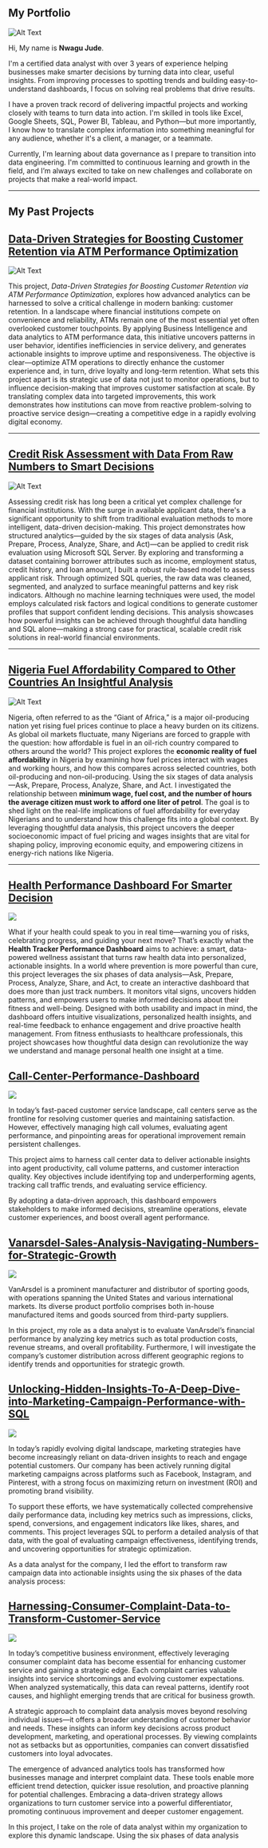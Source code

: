 ## My Portfolio
![Alt Text](https://github.com/judoski366/Judenwagu-portfolio/blob/main/Github%20profile%20pics.jfif)

Hi, My name is **Nwagu Jude**.

I'm a certified data analyst with over 3 years of experience helping businesses make smarter decisions by turning data into clear, useful insights. From improving processes to spotting trends and building easy-to-understand dashboards, I focus on solving real problems that drive results.

I have a proven track record of delivering impactful projects and working closely with teams to turn data into action. I'm skilled in tools like Excel, Google Sheets, SQL, Power BI, Tableau, and Python—but more importantly, I know how to translate complex information into something meaningful for any audience, whether it's a client, a manager, or a teammate.

Currently, I'm learning about data governance as I prepare to transition into data engineering. I'm committed to continuous learning and growth in the field, and I’m always excited to take on new challenges and collaborate on projects that make a real-world impact.

---

## My Past Projects

## [Data-Driven Strategies for Boosting Customer Retention via ATM Performance Optimization](https://github.com/judoski366/Data-Driven_Atm-Optimization)

![Alt Text](https://github.com/judoski366/Data-Driven_Atm-Optimization/blob/main/Atm_pic.jpg)

This project, *Data-Driven Strategies for Boosting Customer Retention via ATM Performance Optimization*, explores how advanced analytics can be harnessed to solve a critical challenge in modern banking: customer retention. In a landscape where financial institutions compete on convenience and reliability, ATMs remain one of the most essential yet often overlooked customer touchpoints. By applying Business Intelligence and data analytics to ATM performance data, this initiative uncovers patterns in user behavior, identifies inefficiencies in service delivery, and generates actionable insights to improve uptime and responsiveness. The objective is clear—optimize ATM operations to directly enhance the customer experience and, in turn, drive loyalty and long-term retention. What sets this project apart is its strategic use of data not just to monitor operations, but to influence decision-making that improves customer satisfaction at scale. By translating complex data into targeted improvements, this work demonstrates how institutions can move from reactive problem-solving to proactive service design—creating a competitive edge in a rapidly evolving digital economy.

---

## [Credit Risk Assessment with Data From Raw Numbers to Smart Decisions](https://github.com/judoski366/Credit-Risk-Assessment-with-Data-From-Raw-Numbers-to-Smart-Decisions/blob/main/README.md)

![Alt Text](https://github.com/judoski366/Credit-Risk-Assessment-with-Data-From-Raw-Numbers-to-Smart-Decisions/blob/main/Free%20Vector%20_%20Risk%20management%20concept%20illustration.jpeg)


Assessing credit risk has long been a critical yet complex challenge for financial institutions. With the surge in available applicant data, there's a significant opportunity to shift from traditional evaluation methods to more intelligent, data-driven decision-making. This project demonstrates how structured analytics—guided by the six stages of data analysis (Ask, Prepare, Process, Analyze, Share, and Act)—can be applied to credit risk evaluation using Microsoft SQL Server. By exploring and transforming a dataset containing borrower attributes such as income, employment status, credit history, and loan amount, I built a robust rule-based model to assess applicant risk. Through optimized SQL queries, the raw data was cleaned, segmented, and analyzed to surface meaningful patterns and key risk indicators. Although no machine learning techniques were used, the model employs calculated risk factors and logical conditions to generate customer profiles that support confident lending decisions. This analysis showcases how powerful insights can be achieved through thoughtful data handling and SQL alone—making a strong case for practical, scalable credit risk solutions in real-world financial environments.

---

## [Nigeria Fuel Affordability Compared to Other Countries An Insightful Analysis](https://github.com/judoski366/Nigeria-s-Fuel-Affordability-Compared-to-Other-Countries-An-Insightful-Analysis.)

![Alt Text](https://github.com/judoski366/Nigeria-s-Fuel-Affordability-Compared-to-Other-Countries-An-Insightful-Analysis./blob/main/oil%20price.jpg)


Nigeria, often referred to as the “Giant of Africa,” is a major oil-producing nation yet rising fuel prices continue to place a heavy burden on its citizens. As global oil markets fluctuate, many Nigerians are forced to grapple with the question: how affordable is fuel in an oil-rich country compared to others around the world? This project explores the **economic reality of fuel affordability** in Nigeria by examining how fuel prices interact with wages and working hours, and how this compares across selected countries, both oil-producing and non-oil-producing. Using the six stages of data analysis—Ask, Prepare, Process, Analyze, Share, and Act. I investigated the relationship between **minimum wage, fuel cost, and the number of hours the average citizen must work to afford one liter of petrol**. The goal is to shed light on the real-life implications of fuel affordability for everyday Nigerians and to understand how this challenge fits into a global context. By leveraging thoughtful data analysis, this project uncovers the deeper socioeconomic impact of fuel pricing and wages insights that are vital for shaping policy, improving economic equity, and empowering citizens in energy-rich nations like Nigeria.


---

## [Health Performance Dashboard For Smarter Decision](https://github.com/judoski366/Health-Performance-Dashboard-For-Smarter-Decision)

![](https://github.com/judoski366/Health-Performance-Dashboard-For-Smarter-Decision/blob/main/Health%20dashboard.PNG)


What if your health could speak to you in real time—warning you of risks, celebrating progress, and guiding your next move? That’s exactly what the **Health Tracker Performance Dashboard** aims to achieve: a smart, data-powered wellness assistant that turns raw health data into personalized, actionable insights. In a world where prevention is more powerful than cure, this project leverages the six phases of data analysis—Ask, Prepare, Process, Analyze, Share, and Act, to create an interactive dashboard that does more than just track numbers. It monitors vital signs, uncovers hidden patterns, and empowers users to make informed decisions about their fitness and well-being. Designed with both usability and impact in mind, the dashboard offers intuitive visualizations, personalized health insights, and real-time feedback to enhance engagement and drive proactive health management. From fitness enthusiasts to healthcare professionals, this project showcases how thoughtful data design can revolutionize the way we understand and manage personal health one insight at a time.


## [Call-Center-Performance-Dashboard](https://github.com/judoski366/Call-Center-Performance-Dashboard)

![](https://github.com/judoski366/Call-Center-Performance-Dashboard/blob/main/call%20centre%20image.jpg)


In today’s fast-paced customer service landscape, call centers serve as the frontline for resolving customer queries and maintaining satisfaction. However, effectively managing high call volumes, evaluating agent performance, and pinpointing areas for operational improvement remain persistent challenges.

This project aims to harness call center data to deliver actionable insights into agent productivity, call volume patterns, and customer interaction quality. Key objectives include identifying top and underperforming agents, tracking call traffic trends, and evaluating service efficiency.

By adopting a data-driven approach, this dashboard empowers stakeholders to make informed decisions, streamline operations, elevate customer experiences, and boost overall agent performance.


## [Vanarsdel-Sales-Analysis-Navigating-Numbers-for-Strategic-Growth](https://github.com/judoski366/Vanarsdel-Sales-Analysis-Navigating-Numbers-for-Strategic-Growth/blob/main/README.md#vanarsdel-sales-analysis-navigating-numbers-for-strategic-growth)


![](https://github.com/judoski366/Vanarsdel-Sales-Analysis-Navigating-Numbers-for-Strategic-Growth/blob/main/vanarsdel%20image.jpg)

VanArsdel is a prominent manufacturer and distributor of sporting goods, with operations spanning the United States and various international markets. Its diverse product portfolio comprises both in-house manufactured items and goods sourced from third-party suppliers.

In this project, my role as a data analyst is to evaluate VanArsdel’s financial performance by analyzing key metrics such as total production costs, revenue streams, and overall profitability. Furthermore, I will investigate the company’s customer distribution across different geographic regions to identify trends and opportunities for strategic growth.



## [Unlocking-Hidden-Insights-To-A-Deep-Dive-into-Marketing-Campaign-Performance-with-SQL](https://github.com/judoski366/Unlocking-Hidden-Insights-To-A-Deep-Dive-into-Marketing-Campaign-Performance-with-SQL)

![](https://github.com/judoski366/Unlocking-Hidden-Insights-To-A-Deep-Dive-into-Marketing-Campaign-Performance-with-SQL/blob/main/Marketing%20Image.jpg)

In today’s rapidly evolving digital landscape, marketing strategies have become increasingly reliant on data-driven insights to reach and engage potential customers. Our company has been actively running digital marketing campaigns across platforms such as Facebook, Instagram, and Pinterest, with a strong focus on maximizing return on investment (ROI) and promoting brand visibility.

To support these efforts, we have systematically collected comprehensive daily performance data, including key metrics such as impressions, clicks, spend, conversions, and engagement indicators like likes, shares, and comments. This project leverages SQL to perform a detailed analysis of that data, with the goal of evaluating campaign effectiveness, identifying trends, and uncovering opportunities for strategic optimization.

As a data analyst for the company, I led the effort to transform raw campaign data into actionable insights using the six phases of the data analysis process:


## [Harnessing-Consumer-Complaint-Data-to-Transform-Customer-Service](https://github.com/judoski366/Harnessing-Consumer-Complaint-Data-to-Transform-Customer-Service)

![](https://github.com/judoski366/Harnessing-Consumer-Complaint-Data-to-Transform-Customer-Service/blob/main/customer%20care%20image.jpg)

In today’s competitive business environment, effectively leveraging consumer complaint data has become essential for enhancing customer service and gaining a strategic edge. Each complaint carries valuable insights into service shortcomings and evolving customer expectations. When analyzed systematically, this data can reveal patterns, identify root causes, and highlight emerging trends that are critical for business growth.

A strategic approach to complaint data analysis moves beyond resolving individual issues—it offers a broader understanding of customer behavior and needs. These insights can inform key decisions across product development, marketing, and operational processes. By viewing complaints not as setbacks but as opportunities, companies can convert dissatisfied customers into loyal advocates.

The emergence of advanced analytics tools has transformed how businesses manage and interpret complaint data. These tools enable more efficient trend detection, quicker issue resolution, and proactive planning for potential challenges. Embracing a data-driven strategy allows organizations to turn customer service into a powerful differentiator, promoting continuous improvement and deeper customer engagement.

In this project, I take on the role of data analyst within my organization to explore this dynamic landscape. Using the six phases of data analysis



















